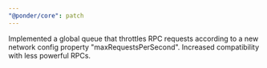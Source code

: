 ```yaml
---
"@ponder/core": patch
---
```


Implemented a global queue that throttles RPC requests according to a new network config property "maxRequestsPerSecond". Increased compatibility with less powerful RPCs.
